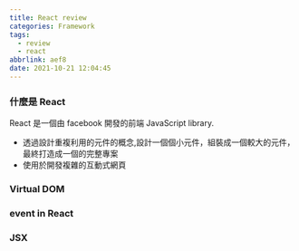 ```yaml
---
title: React review
categories: Framework
tags:
  - review
  - react
abbrlink: aef8
date: 2021-10-21 12:04:45
---
```


### 什麼是 React
React 是一個由 facebook 開發的前端 JavaScript library.
+ 透過設計重複利用的元件的概念,設計一個個小元件，組裝成一個較大的元件，最終打造成一個的完整專案
+ 使用於開發複雜的互動式網頁

### Virtual DOM

### event in React

### JSX

